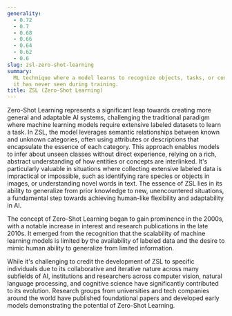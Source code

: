 ```yaml
---
generality:
  - 0.72
  - 0.7
  - 0.68
  - 0.66
  - 0.64
  - 0.62
  - 0.6
slug: zsl-zero-shot-learning
summary:
  ML technique where a model learns to recognize objects, tasks, or concepts
  it has never seen during training.
title: ZSL (Zero-Shot Learning)
---
```


Zero-Shot Learning represents a significant leap towards creating more general and adaptable AI systems, challenging the traditional paradigm where machine learning models require extensive labeled datasets to learn a task. In ZSL, the model leverages semantic relationships between known and unknown categories, often using attributes or descriptions that encapsulate the essence of each category. This approach enables models to infer about unseen classes without direct experience, relying on a rich, abstract understanding of how entities or concepts are interlinked. It's particularly valuable in situations where collecting extensive labeled data is impractical or impossible, such as identifying rare species or objects in images, or understanding novel words in text. The essence of ZSL lies in its ability to generalize from prior knowledge to new, unencountered situations, a fundamental step towards achieving human-like flexibility and adaptability in AI.

The concept of Zero-Shot Learning began to gain prominence in the 2000s, with a notable increase in interest and research publications in the late 2010s. It emerged from the recognition that the scalability of machine learning models is limited by the availability of labeled data and the desire to mimic human ability to generalize from limited information.

While it's challenging to credit the development of ZSL to specific individuals due to its collaborative and iterative nature across many subfields of AI, institutions and researchers across computer vision, natural language processing, and cognitive science have significantly contributed to its evolution. Research groups from universities and tech companies around the world have published foundational papers and developed early models demonstrating the potential of Zero-Shot Learning.
